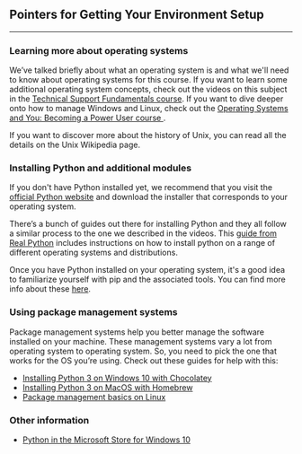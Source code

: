 ## Pointers for Getting Your Environment Setup

<hr>

### Learning more about operating systems

We’ve talked briefly about what an operating system is and what we'll need to know about operating systems for this course. If you want to learn some additional operating system concepts, check out the videos on this subject in the [Technical Support Fundamentals course](https://www.coursera.org/lecture/technical-support-fundamentals/module-introduction-I3n9l). If you want to dive deeper onto how to manage Windows and Linux, check out the [Operating Systems and You: Becoming a Power User course ](https://www.coursera.org/learn/os-power-user).

If you want to discover more about the history of Unix, you can read all the details on the Unix Wikipedia page.

### Installing Python and additional modules

If you don't have Python installed yet, we recommend that you visit the [official Python website](http://www.python.org/) and download the installer that corresponds to your operating system.

There’s a bunch of guides out there for installing Python and they all follow a similar process to the one we described in the videos. This [guide from Real Python](https://realpython.com/installing-python/) includes instructions on how to install python on a range of different operating systems and distributions.

Once you have Python installed on your operating system, it's a good idea to familiarize yourself with pip and the associated tools. You can find more info about these [here](https://packaging.python.org/guides/installing-using-pip-and-virtual-environments/).

### Using package management systems

Package management systems help you better manage the software installed on your machine. These management systems vary a lot from operating system to operating system. So, you need to pick the one that works for the OS you’re using. Check out these guides for help with this: 

* [Installing Python 3 on Windows 10 with Chocolatey](https://www.digitalocean.com/community/tutorials/how-to-install-python-3-and-set-up-a-local-programming-environment-on-windows-10)
* [Installing Python 3 on MacOS with Homebrew](http://www.pyladies.com/blog/Get-Your-Mac-Ready-for-Python-Programming/)
* [Package management basics on Linux](https://www.digitalocean.com/community/tutorials/package-management-basics-apt-yum-dnf-pkg)

### Other information

* [Python in the Microsoft Store for Windows 10](https://devblogs.microsoft.com/python/python-in-the-windows-10-may-2019-update/)

